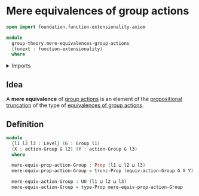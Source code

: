 # Mere equivalences of group actions

```agda
open import foundation.function-extensionality-axiom

module
  group-theory.mere-equivalences-group-actions
  (funext : function-extensionality)
  where
```

<details><summary>Imports</summary>

```agda
open import foundation.propositional-truncations funext
open import foundation.propositions funext
open import foundation.universe-levels

open import group-theory.equivalences-group-actions funext
open import group-theory.group-actions funext
open import group-theory.groups funext
```

</details>

## Idea

A **mere equivalence** of [group actions](group-theory.group-actions.md) is an
element of the
[propositional truncation](foundation.propositional-truncations.md) of the type
of [equivalences of group actions](group-theory.equivalences-group-actions.md).

## Definition

```agda
module _
  {l1 l2 l3 : Level} (G : Group l1)
  (X : action-Group G l2) (Y : action-Group G l3)
  where

  mere-equiv-prop-action-Group : Prop (l1 ⊔ l2 ⊔ l3)
  mere-equiv-prop-action-Group = trunc-Prop (equiv-action-Group G X Y)

  mere-equiv-action-Group : UU (l1 ⊔ l2 ⊔ l3)
  mere-equiv-action-Group = type-Prop mere-equiv-prop-action-Group
```
